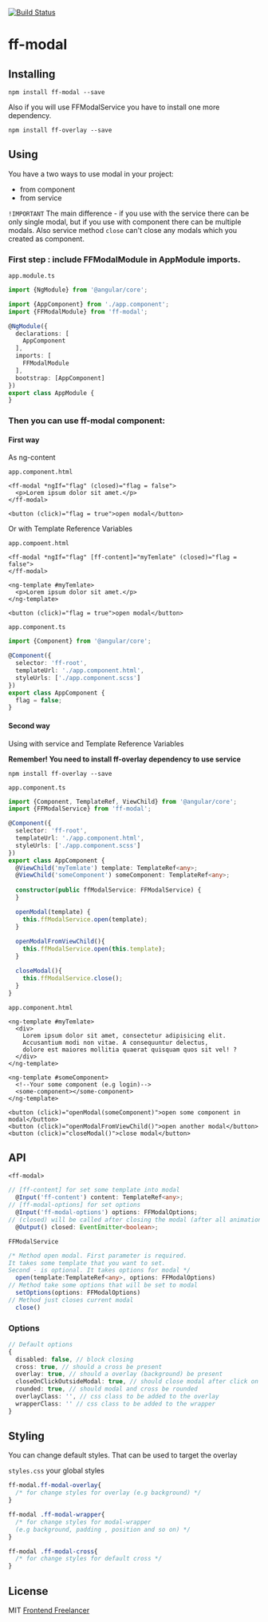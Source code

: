 [![Build Status](https://travis-ci.org/frontendfreelancerdk/ff-modal.svg?branch=master)](https://travis-ci.org/frontendfreelancerdk/ff-modal)

# ff-modal

## Installing 

```
npm install ff-modal --save
```
Also if you will use FFModalService you have to install one more dependency. 
```
npm install ff-overlay --save
```

## Using

You have a two ways to use modal in your project:
- from component
- from service

`!IMPORTANT`
The main difference - if you use with the service there can be only single modal,
but if you use with component there can be multiple modals. Also service method `close` 
can't close any modals which you created as component.

### First step : include FFModalModule in AppModule imports.
`app.module.ts`
```typescript
import {NgModule} from '@angular/core';

import {AppComponent} from './app.component';
import {FFModalModule} from 'ff-modal';

@NgModule({
  declarations: [
    AppComponent
  ],
  imports: [
    FFModalModule
  ],
  bootstrap: [AppComponent]
})
export class AppModule {
}
```
### Then you can use ff-modal component:
#### First way
As ng-content

`app.component.html`
```angular2html
<ff-modal *ngIf="flag" (closed)="flag = false">
  <p>Lorem ipsum dolor sit amet.</p>
</ff-modal>

<button (click)="flag = true">open modal</button>
```
Or with Template Reference Variables

`app.compoent.html`
```angular2html
<ff-modal *ngIf="flag" [ff-content]="myTemlate" (closed)="flag = false">
</ff-modal>

<ng-template #myTemlate>
  <p>Lorem ipsum dolor sit amet.</p>
</ng-template>

<button (click)="flag = true">open modal</button>
```
`app.component.ts`
```typescript
import {Component} from '@angular/core';

@Component({
  selector: 'ff-root',
  templateUrl: './app.component.html',
  styleUrls: ['./app.component.scss']
})
export class AppComponent {
  flag = false;
}
```

#### Second way

Using with service and Template Reference Variables

**Remember! You need to install ff-overlay dependency to use service**
```
npm install ff-overlay --save
```

`app.component.ts`
```typescript
import {Component, TemplateRef, ViewChild} from '@angular/core';
import {FFModalService} from 'ff-modal';

@Component({
  selector: 'ff-root',
  templateUrl: './app.component.html',
  styleUrls: ['./app.component.scss']
})
export class AppComponent {
  @ViewChild('myTemlate') template: TemplateRef<any>;
  @ViewChild('someComponent') someComponent: TemplateRef<any>;
  
  constructor(public ffModalService: FFModalService) {
  }

  openModal(template) {
    this.ffModalService.open(template);
  }
  
  openModalFromViewChild(){
    this.ffModalService.open(this.template);
  }

  closeModal(){
    this.ffModalService.close();
  }
}
```

`app.component.html`

```angular2html
<ng-template #myTemlate>
  <div>
    Lorem ipsum dolor sit amet, consectetur adipisicing elit.
    Accusantium modi non vitae. A consequuntur delectus,
    dolore est maiores mollitia quaerat quisquam quos sit vel! ?
  </div>
</ng-template>

<ng-template #someComponent>
  <!--Your some component (e.g login)-->
  <some-component></some-component>
</ng-template>

<button (click)="openModal(someComponent)">open some component in modal</button>
<button (click)="openModalFromViewChild()">open another modal</button>
<button (click)="closeModal()">close modal</button>
```

## API
`<ff-modal>`
```typescript
// [ff-content] for set some template into modal
  @Input('ff-content') content: TemplateRef<any>;
// [ff-modal-options] for set options
  @Input('ff-modal-options') options: FFModalOptions;
// (closed) will be called after closing the modal (after all animations are done) 
  @Output() closed: EventEmitter<boolean>;
```

`FFModalService`
```typescript
/* Method open modal. First parameter is required.
It takes some template that you want to set.
Second - is optional. It takes options for modal */
  open(template:TemplateRef<any>, options: FFModalOptions)
// Method take some options that will be set to modal
  setOptions(options: FFModalOptions)
// Method just closes current modal
  close()

```

### Options

```typescript
// Default options
{
  disabled: false, // block closing
  cross: true, // should a cross be present
  overlay: true, // should a overlay (background) be present
  closeOnClickOutsideModal: true, // should close modal after click on overlay
  rounded: true, // should modal and cross be rounded
  overlayClass: '', // css class to be added to the overlay
  wrapperClass: '' // css class to be added to the wrapper
}
```

## Styling
You can change default styles. That can be used to target the overlay

`styles.css` your global styles
```css
ff-modal.ff-modal-overlay{
  /* for change styles for overlay (e.g background) */
}

ff-modal .ff-modal-wrapper{
  /* for change styles for modal-wrapper 
  (e.g background, padding , position and so on) */
}

ff-modal .ff-modal-cross{
  /* for change styles for default cross */
}

```

## License

MIT [Frontend Freelancer](mailto:developer@frontend-freelancer.com)
